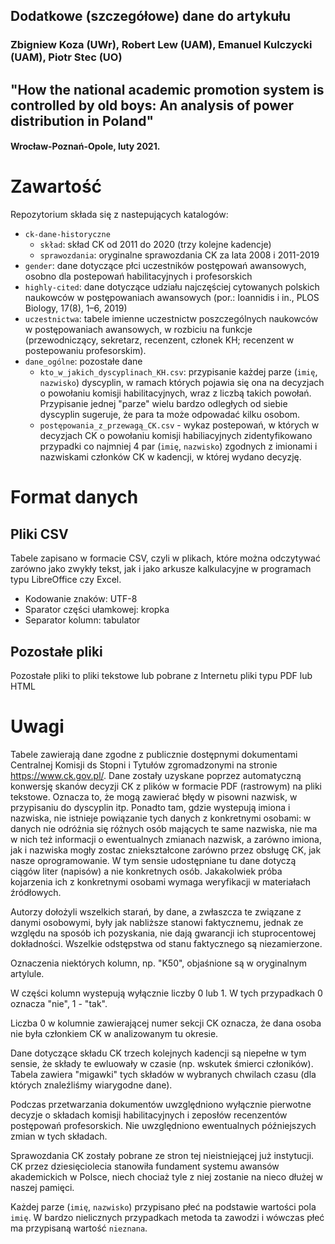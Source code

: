 ## Dodatkowe (szczegółowe) dane do artykułu  
###  Zbigniew Koza (UWr), Robert Lew (UAM), Emanuel Kulczycki (UAM), Piotr Stec (UO) 
##  "How the national academic promotion system is controlled by old boys: An analysis of power distribution in Poland" 
####  Wrocław-Poznań-Opole, luty 2021. 

# Zawartość
Repozytorium składa się z nastepujących katalogów:
- `ck-dane-historyczne`
  - `skład`: skład CK od 2011 do 2020 (trzy kolejne kadencje)
  - `sprawozdania`: oryginalne sprawozdania CK za lata 2008 i 2011-2019 
- `gender`: dane dotyczące płci uczestników postępowań awansowych, osobno dla postepowań habilitacyjnych i profesorskich 
- `highly-cited`: dane dotyczące udziału najczęściej cytowanych polskich naukowców w postępowaniach awansowych (por.: Ioannidis i in., PLOS Biology, 17(8), 1–6, 2019)
- `uczestnictwa`: tabele imienne uczestnictw poszczególnych naukowców w postępowaniach awansowych, w rozbiciu na funkcje (przewodniczący, sekretarz, recenzent, członek KH; recenzent w postepowaniu profesorskim). 
- `dane_ogólne`: pozostałe dane
  -  `kto_w_jakich_dyscyplinach_KH.csv`: przypisanie każdej parze (`imię`, `nazwisko`)  dyscyplin, w ramach których pojawia się ona na decyzjach o powołaniu komisji habilitacyjnych, wraz z liczbą takich powołań. Przypisanie jednej "parze" wielu bardzo odległych od siebie dyscyplin sugeruje, że para ta może odpowadać kilku osobom.  
  -  `postępowania_z_przewagą_CK.csv` - wykaz postepowań, w których w decyzjach CK o powołaniu komisji habiliacyjnych zidentyfikowano przypadki co najmniej 4 par (`imię`, `nazwisko`) zgodnych z imionami i nazwiskami członków CK w kadencji, w której wydano decyzję. 

# Format danych
## Pliki CSV
Tabele zapisano w formacie CSV, czyli w plikach, które można odczytywać zarówno jako zwykły tekst, jak i jako arkusze kalkulacyjne w programach typu LibreOffice czy Excel. 

-  Kodowanie znaków: UTF-8
-  Sparator części ułamkowej: kropka
-  Separator kolumn: tabulator

## Pozostałe pliki 
Pozostałe pliki to pliki tekstowe lub pobrane z Internetu pliki typu PDF lub HTML  


# Uwagi
Tabele zawierają dane zgodne z publicznie dostępnymi dokumentami Centralnej Komisji ds Stopni i Tytułów zgromadzonymi na stronie https://www.ck.gov.pl/. Dane zostały uzyskane poprzez automatyczną konwersję skanów decyzji CK z plików w formacie PDF (rastrowym) na pliki tekstowe. Oznacza to, że mogą zawierać błędy w pisowni nazwisk, w przypisaniu do dyscyplin itp. Ponadto tam, gdzie wystepują imiona i nazwiska, nie istnieje powiązanie tych danych z konkretnymi osobami: w danych nie odróżnia się różnych osób mających te same nazwiska, nie ma w nich też informacji o ewentualnych zmianach nazwisk, a zarówno imiona, jak i nazwiska mogły zostac zniekształcone zarówno przez obsługę CK, jak nasze oprogramowanie. W tym sensie udostępniane tu dane dotyczą ciągów liter (napisów) a nie konkretnych osób. Jakakolwiek próba kojarzenia ich z konkretnymi osobami wymaga weryfikacji w materiałach źródłowych. 

Autorzy dołożyli wszelkich starań, by dane, a zwłaszcza te związane z danymi osobowymi, były jak nabliższe stanowi faktycznemu, jednak ze względu na sposób ich pozyskania, nie dają gwarancji ich stuprocentowej dokładności. Wszelkie odstępstwa od stanu faktycznego są niezamierzone.

Oznaczenia niektórych kolumn, np. "K50", objaśnione są w oryginalnym artylule. 

W części kolumn wystepują wyłącznie liczby 0 lub 1. W tych przypadkach 0 oznacza "nie", 1 - "tak".

Liczba 0 w kolumnie zawierającej numer sekcji CK oznacza, że dana osoba nie była członkiem CK w analizowanym tu okresie. 

Dane dotyczące składu CK trzech kolejnych kadencji są niepełne w tym sensie, że składy te ewluowały w czasie (np. wskutek śmierci członików). Tabela zawiera "migawki" tych składów w wybranych chwilach czasu (dla których znaleźliśmy wiarygodne dane).  

Podczas przetwarzania dokumentów uwzględniono wyłącznie pierwotne decyzje o składach komisji habilitacyjnych i zeposłów recenzentów postępowań profesorskich. Nie uwzględniono ewentualnych późniejszych zmian w tych składach. 

Sprawozdania CK zostały pobrane ze stron tej nieistniejącej już instytucji. CK przez dziesięciolecia stanowiła fundament systemu awansów akademickich w Polsce, niech chociaż tyle z niej zostanie na nieco dłużej w naszej pamięci. 

Każdej parze (`imię`, `nazwisko`) przypisano płeć na podstawie wartości pola `imię`. W bardzo nielicznych przypadkach metoda ta zawodzi i wówczas płeć ma przypisaną wartość `nieznana`. 





